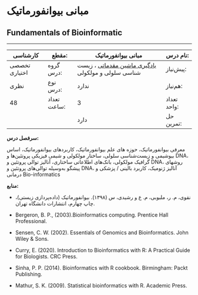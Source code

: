 # مبانی بیوانفورماتیک
## Fundamentals of Bioinformatic
_______________________________________________________________________________
| کارشناسی      | مقطع:       | مبانی بیوانفورماتیک                                                                                                | نام درس:    |
| ------------- | ----------- | ------------------------------------------------------------------------------------------------------------------ | ----------- |
| تخصصی اختیاری | گروه درس:   | [یادگیری ماشین مقدماتی](../docs/curriculum/mandatory/Elementary-Machine-Learning.md) ،  زیست شناسی سلولی و مولکولی | پیش‌نیاز:   |
| نظری          | نوع درس:    | ندارد                                                                                                              | هم‌نیاز:    |
| 48            | تعداد ساعت: | 3                                                                                                                  | تعداد واحد: |
|               |             |  دارد                                                                                                              | حل تمرین:   |

**سرفصل درس:**

معرفی بیوانفورماتیک، حوزه های علم بیوانفورماتیک، کاربردهای بیوانفورماتیک،  اساس بیوشیمی و زیست‌شناسی سلولی، ساختار مولکولی و شیمی فیزیکی پروتئین‌ها و DNA، گرافیک مولکولی، بانک‌های اطلاعاتی ساختاری، آنالیز توالی پروتئین و DNA، روشهای پیشگو به‌وسیله توالی‌های پروتئین و DNA، آنالیز ژنومیک، کاربرد بالینی / پزشکی و درمانی Bio-informatics

**منابع:**


- نقوی، م. ر، ملبوبی، م. ع و رشیدی، س (۱۳۹۸). بیوانفورماتیک (داده‌پردازی زیستی)، چاپ چهارم،  انتشارات دانشگاه تهران. 

- Bergeron, B. P., (2003).Bioinformatics computing. Prentice Hall Professional.

- Sensen, C. W. (2002). Essentials of Genomics and Bioinformatics. John Wiley & Sons. 

- Curry, E. (2020). Introduction to Bioinformatics with R: A Practical Guide for Biologists. CRC Press.

- Sinha, P. P. (2014). Bioinformatics with R cookbook. Birmingham: Packt Publishing.

- Mathur, S. K. (2009). Statistical bioinformatics with R. Academic Press.


